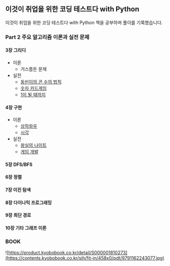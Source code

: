 ## 이것이 취업을 위한 코딩 테스트다 with Python

이것이 취업을 위한 코딩 테스트다 with Python 책을 공부하며 풀이를 기록했습니다.

### Part 2 주요 알고리즘 이론과 실전 문제
#### 3장 그리디
- 이론
  - 거스름돈 문제
- 실전
  - [동빈이의 큰 수의 법칙](https://github.com/ehgmlKim/thisiscodingtest/tree/main/CH03/2%20%ED%81%B0%20%EC%88%98%EC%9D%98%20%EB%B2%95%EC%B9%99)
  - [숫자 카드게임](https://github.com/ehgmlKim/thisiscodingtest/tree/main/CH03/3%20%EC%88%AB%EC%9E%90%20%EC%B9%B4%EB%93%9C%20%EA%B2%8C%EC%9E%84)
  - [1이 될 때까지](https://github.com/ehgmlKim/thisiscodingtest/tree/main/CH03/4%201%EC%9D%B4%20%EB%90%A0%20%EB%95%8C%EA%B9%8C%EC%A7%80)
#### 4장 구현
- 이론
  - [상하좌우]()
  - [시각]()
- 실전
  - [왕실의 나이트]()
  - [게임 개발]()
#### 5장 DFS/BFS
#### 6장 정렬
#### 7장 이진 탐색
#### 8장 다이나믹 프로그래밍
#### 9장 최단 경로
#### 10장 기타 그래프 이론

### BOOK
![https://product.kyobobook.co.kr/detail/S000001810273](https://contents.kyobobook.co.kr/sih/fit-in/458x0/pdt/9791162243077.jpg)
